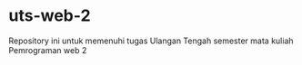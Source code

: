 # uts-web-2
Repository ini untuk memenuhi tugas Ulangan Tengah semester mata kuliah Pemrograman web 2
